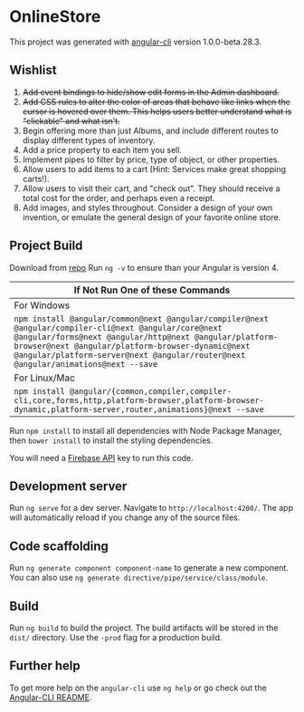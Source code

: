 # OnlineStore

This project was generated with [angular-cli](https://github.com/angular/angular-cli) version 1.0.0-beta.28.3.

## Wishlist

1.  ~~Add event bindings to hide/show edit forms in the Admin dashboard.~~
2.  ~~Add CSS rules to alter the color of areas that behave like links when the cursor is hovered over them. This helps users better understand what is "clickable" and what isn't.~~
3.  Begin offering more than just Albums, and include different routes to display different types of inventory.
4.  Add a price property to each item you sell.
5.  Implement pipes to filter by price, type of object, or other properties.
6.  Allow users to add items to a cart (Hint: Services make great shopping carts!).
7.  Allow users to visit their cart, and "check out". They should receive a total cost for the order, and perhaps even a receipt.
8.  Add images, and styles throughout. Consider a design of your own invention, or emulate the general design of your favorite online store.

## Project Build
Download from [repo](https://github.com/GrapeSalad/online-store-test.git)
Run `ng -v` to ensure than your Angular is version 4.

| If Not Run One of these Commands |
| --- |
| For Windows |
|`npm install @angular/common@next @angular/compiler@next @angular/compiler-cli@next @angular/core@next @angular/forms@next @angular/http@next @angular/platform-browser@next @angular/platform-browser-dynamic@next @angular/platform-server@next @angular/router@next @angular/animations@next --save` |
| For Linux/Mac |
|`npm install @angular/{common,compiler,compiler-cli,core,forms,http,platform-browser,platform-browser-dynamic,platform-server,router,animations}@next --save` |

Run `npm install` to install all dependencies with Node Package Manager, then `bower install` to install the styling dependencies.

You will need a [Firebase API](https://firebase.google.com/) key to run this code.

## Development server
Run `ng serve` for a dev server. Navigate to `http://localhost:4200/`. The app will automatically reload if you change any of the source files.

## Code scaffolding

Run `ng generate component component-name` to generate a new component. You can also use `ng generate directive/pipe/service/class/module`.

## Build

Run `ng build` to build the project. The build artifacts will be stored in the `dist/` directory. Use the `-prod` flag for a production build.

## Further help

To get more help on the `angular-cli` use `ng help` or go check out the [Angular-CLI README](https://github.com/angular/angular-cli/blob/master/README.md).
